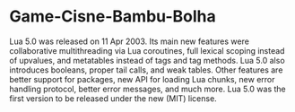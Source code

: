 # Game-Cisne-Bambu-Bolha

Lua 5.0 was released on 11 Apr 2003. Its main new features were collaborative multithreading via Lua coroutines, full lexical scoping instead of upvalues, and metatables instead of tags and tag methods. Lua 5.0 also introduces booleans, proper tail calls, and weak tables. Other features are better support for packages, new API for loading Lua chunks, new error handling protocol, better error messages, and much more. Lua 5.0 was the first version to be released under the new (MIT) license.
